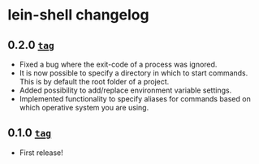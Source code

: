# lein-shell changelog

## 0.2.0 [`tag`][0.2.0-tag]

* Fixed a bug where the exit-code of a process was ignored.
* It is now possible to specify a directory in which to start commands. This is
  by default the root folder of a project.
* Added possibility to add/replace environment variable settings.
* Implemented functionality to specify aliases for commands based on which
  operative system you are using.

## 0.1.0 [`tag`][0.1.0-tag]

* First release!

[0.2.0-tag]: https://github.com/hyPiRion/lein-shell/tree/0.2.0
[0.1.0-tag]: https://github.com/hyPiRion/lein-shell/tree/0.1.0

